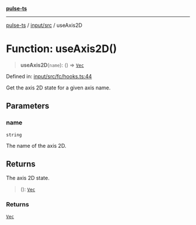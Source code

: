 [**pulse-ts**](../../../README.md)

***

[pulse-ts](../../../README.md) / [input/src](../README.md) / useAxis2D

# Function: useAxis2D()

> **useAxis2D**(`name`): () => [`Vec`](../type-aliases/Vec.md)

Defined in: [input/src/fc/hooks.ts:44](https://github.com/jlehett/pulse-ts/blob/95f7e0ab0aafbcd2aad691251c554317b3dfe19c/packages/input/src/fc/hooks.ts#L44)

Get the axis 2D state for a given axis name.

## Parameters

### name

`string`

The name of the axis 2D.

## Returns

The axis 2D state.

> (): [`Vec`](../type-aliases/Vec.md)

### Returns

[`Vec`](../type-aliases/Vec.md)
